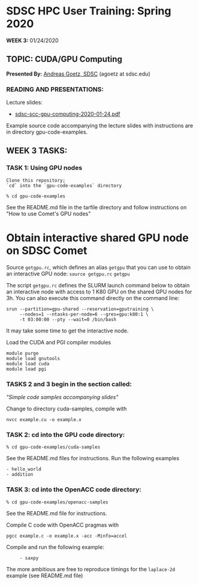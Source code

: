 # SDSC HPC User Training:  Spring 2020
**WEEK 3:** 01/24/2020

## TOPIC:  CUDA/GPU Computing
**Presented By:** [Andreas Goetz, SDSC](https://hpc-students.sdsc.edu/instr_bios/andreas_goetz.html) (agoetz  at  sdsc.edu)

### READING AND PRESENTATIONS:

Lecture slides:
* [sdsc-scc-gpu-computing-2020-01-24.pdf](sdsc-scc-gpu-computing-2020-01-24.pdf)

Example source code accompanying the lecture slides with instructions are in directory gpu-code-examples.


## WEEK 3 TASKS:
### TASK 1:  Using GPU nodes  
    Clone this repository; 
    `cd` into the `gpu-code-examples` directory

```
% cd gpu-code-examples
```
See the README.md file in the tarfile directory and
follow instructions on "How to use Comet's GPU nodes"


# Obtain interactive shared GPU node on SDSC Comet 
Source `getgpu.rc`, which defines an alias `getgpu` that you can use to obtain an interactive GPU node:
`source getgpu.rc`
`getgpu`

The script `getgpu.rc` defines the SLURM launch command below to obtain an interactive node with access to 1 K80 GPU on the shared GPU nodes for 3h. You can also execute this command directly on the command line:

```
srun --partition=gpu-shared --reservation=gputraining \
     --nodes=1 --ntasks-per-node=6 --gres=gpu:k80:1 \
     -t 03:00:00 --pty --wait=0 /bin/bash
```

It may take some time to get the interactive node.

Load the CUDA and PGI compiler modules
```
module purge
module load gnutools
module load cuda
module load pgi
```


### TASKS 2 and 3 begin in the section called:
*"Simple code samples accompanying slides"*

Change to directory cuda-samples, compile with 
```
nvcc example.cu -o example.x
```

### TASK 2:  cd into the GPU code directory: 
```
% cd gpu-code-examples/cuda-samples
```

See the README.md files for instructions.
Run the following examples
 
	- hello_world
	- addition


### TASK 3:  cd into the OpenACC code directory:
```
% cd gpu-code-examples/openacc-samples
```
See the README.md file for instructions.

Compile C code with OpenACC pragmas with 
```
pgcc example.c -o example.x -acc -Minfo=accel
```

Compile and run the following example: 
``` 
	 - saxpy
```	 
The more ambitious are free to reproduce timings for the `laplace-2d` example (see README.md file)
